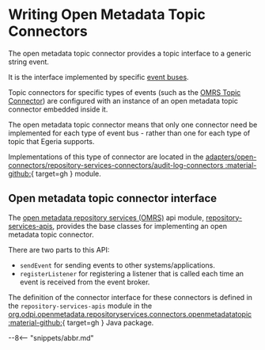 <!-- SPDX-License-Identifier: CC-BY-4.0 -->
<!-- Copyright Contributors to the Egeria project. -->

# Writing Open Metadata Topic Connectors

The open metadata topic connector provides a topic interface to a generic string event.

It is the interface implemented by specific [event buses](/concepts/event-bus).

Topic connectors for specific types of events (such as the [OMRS Topic Connector](/services/omrs/connectors/omrs-topic-connector)) are configured with an instance of an open metadata topic connector embedded inside it.

The open metadata topic connector means that only one connector need be implemented for each type of event bus - rather than one for each type of topic that Egeria supports.

Implementations of this type of connector are located in the [adapters/open-connectors/repository-services-connectors/audit-log-connectors :material-github:](https://github.com/odpi/egeria/tree/main/open-metadata-implementation/adapters/open-connectors/event-bus-connectors){ target=gh } module.

## Open metadata topic connector interface

The [open metadata repository services (OMRS)](/services/omrs) api module, [repository-services-apis](https://github.com/odpi/egeria/tree/main/open-metadata-implementation/repository-services/repository-services-apis/src/main/java/org/odpi/openmetadata/repositoryservices/connectors/openmetadatatopic), provides the base classes for implementing an open metadata topic connector.  

There are two parts to this API:

- `sendEvent` for sending events to other systems/applications.
- `registerListener` for registering a listener that is called each time an event is received from the event broker.

The definition of the connector interface for these connectors is defined in the `repository-services-apis` module in the [org.odpi.openmetadata.repositoryservices.connectors.openmetadatatopic :material-github:](https://github.com/odpi/egeria/tree/main/open-metadata-implementation/repository-services/repository-services-apis/src/main/java/org/odpi/openmetadata/repositoryservices/connectors/openmetadatatopic){ target=gh } Java package.

--8<-- "snippets/abbr.md"
